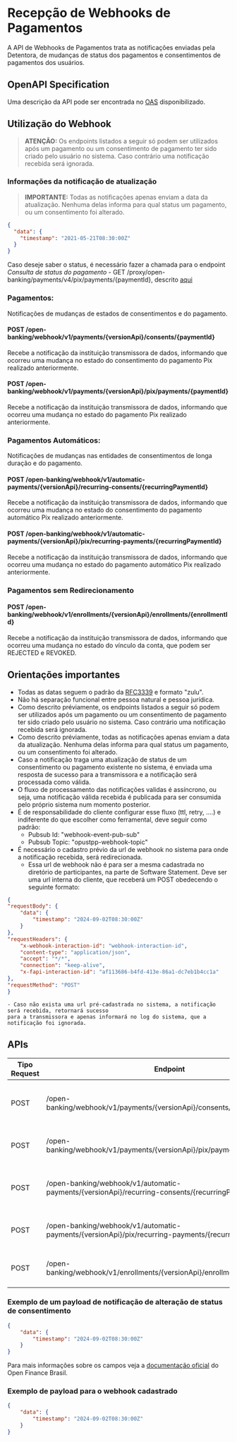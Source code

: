 # Recepção de Webhooks de Pagamentos

A API de Webhooks de Pagamentos trata as 
notificações enviadas pela Detentora, de 
mudanças de status dos pagamentos e 
consentimentos de pagamentos dos usuários.


## OpenAPI Specification

Uma descrição da API pode ser encontrada no [OAS](oas-webhook.yml) disponibilizado.


## Utilização do Webhook 

> **ATENÇÃO:** Os endpoints listados a seguir só podem ser utilizados
após um pagamento ou um consentimento de pagamento ter sido criado pelo 
usuário no sistema. Caso contrário uma notificação recebida será ignorada.


### Informações da notificação de atualização

> **IMPORTANTE:** Todas as notificações apenas enviam a data da 
atualização. Nenhuma delas informa para qual status um pagamento, ou um
consentimento foi alterado.

```JSON
{
  "data": {
    "timestamp": "2021-05-21T08:30:00Z"
  }
}
```
Caso deseje saber o status, é necessário fazer a chamada para o endpoint
*Consulta de status do pagamento* - GET /proxy/open-banking/payments/v4/pix/payments/{paymentId}, descrito [aqui](../open-finance-pagamentos)


### Pagamentos: 

Notificações de mudanças de estados de consentimentos e do pagamento.

#### POST /open-banking/webhook/v1/payments/{versionApi}/consents/{paymentId}

Recebe a notificação da instituição transmissora de dados, informando que 
ocorreu uma mudança no estado do consentimento do pagamento Pix 
realizado anteriormente.

#### POST /open-banking/webhook/v1/payments/{versionApi}/pix/payments/{paymentId}

Recebe a notificação da instituição transmissora de dados, informando que 
ocorreu uma mudança no estado do pagamento Pix realizado anteriormente.


### Pagamentos Automáticos: 

Notificações de mudanças nas entidades de consentimentos de longa duração e do pagamento.

#### POST /open-banking/webhook/v1/automatic-payments/{versionApi}/recurring-consents/{recurringPaymentId}

Recebe a notificação da instituição transmissora de dados, informando que 
ocorreu uma mudança no estado do consentimento do pagamento automático Pix 
realizado anteriormente.

#### POST /open-banking/webhook/v1/automatic-payments/{versionApi}/pix/recurring-payments/{recurringPaymentId}

Recebe a notificação da instituição transmissora de dados, informando que 
ocorreu uma mudança no estado do pagamento automático Pix realizado anteriormente.

### Pagamentos sem Redirecionamento

#### POST /open-banking/webhook/v1/enrollments/{versionApi}/enrollments/{enrollmentId}

Recebe a notificação da instituição transmissora de dados, informando que
ocorreu uma mudança no estado do vínculo da conta, que podem ser REJECTED e REVOKED.

## Orientações importantes

- Todas as datas seguem o padrão da [RFC3339](https://datatracker.ietf.org/doc/html/rfc3339)
e formato "zulu".
- Não há separação funcional entre pessoa natural e pessoa jurídica.
- Como descrito préviamente, os endpoints listados a seguir só podem ser utilizados
após um pagamento ou um consentimento de pagamento ter sido criado pelo 
usuário no sistema. Caso contrário uma notificação recebida será ignorada.
- Como descrito préviamente, todas as notificações apenas enviam a data da 
atualização. Nenhuma delas informa para qual status um pagamento, ou um
consentimento foi alterado.
- Caso a notificação traga uma atualização de status de um consentimento ou pagamento existente
no sistema, é enviada uma resposta de sucesso para a transmissora e a notificação será processada como válida.
- O fluxo de processamento das notificações validas é assíncrono, ou seja, uma notificação válida recebida é publicada
para ser consumida pelo próprio sistema num momento posterior.
- É de responsabilidade do cliente configurar esse fluxo (ttl, retry, ....) e indiferente do que escolher como ferramental, deve seguir como padrão:
    - Pubsub Id: "webhook-event-pub-sub"
    - Pubsub Topic: "opustpp-webhook-topic"
- É necessário o cadastro prévio da url de webhook no sistema para onde a notificação recebida, será redirecionada.
    - Essa url de webhook não é para ser a mesma cadastrada no diretório de participantes, na parte de Software Statement.
    Deve ser uma url interna do cliente, que receberá um POST obedecendo o seguinte formato:
```JSON
{
"requestBody": {
    "data": {
        "timestamp": "2024-09-02T08:30:00Z"
    }
},
"requestHeaders": {
    "x-webhook-interaction-id": "webhook-interaction-id",
    "content-type": "application/json",
    "accept": "*/*",
    "connection": "keep-alive",
    "x-fapi-interaction-id": "af113686-b4fd-413e-86a1-dc7eb1b4cc1a"
},
"requestMethod": "POST"
}
```
    - Caso não exista uma url pré-cadastrada no sistema, a notificação será recebida, retornará sucesso
    para a transmissora e apenas informará no log do sistema, que a notificação foi ignorada.


## APIs

| Tipo Request   | Endpoint                                                                                             | Descrição                                                               | Sucesso  |
| -------------- | ---------------------------------------------------------------------------------------------------- | ----------------------------------------------------------------------- | -------- |
| POST           | /open-banking/webhook/v1/payments/{versionApi}/consents/{paymentId}                                  | Notificação de atualização do consentimento do pagamento Pix            | 202      |
| POST           | /open-banking/webhook/v1/payments/{versionApi}/pix/payments/{paymentId}                              | Notificação de atualização do pagamento Pix                             | 202      |
| POST           | /open-banking/webhook/v1/automatic-payments/{versionApi}/recurring-consents/{recurringPaymentId}     | Notificação de atualização do consentimento do pagamento automático Pix | 202      |
| POST           | /open-banking/webhook/v1/automatic-payments/{versionApi}/pix/recurring-payments/{recurringPaymentId} | Notificação de atualização do pagamento automático Pix                  | 202      |
| POST           | /open-banking/webhook/v1/enrollments/{versionApi}/enrollments/{enrollmentId}                         | Notificação de atualização do vínculo de conta                          | 202      |

### Exemplo de um payload de notificação de alteração de status de consentimento

```JSON
{
    "data": {
        "timestamp": "2024-09-02T08:30:00Z"
    }
}
```

Para mais informações sobre os campos veja a [documentação oficial](https://openfinancebrasil.atlassian.net/wiki/spaces/OF/pages/105021457/Webhook)
do Open Finance Brasil.

### Exemplo de payload para o webhook cadastrado

```JSON
{
    "data": {
        "timestamp": "2024-09-02T08:30:00Z"
    }
}
```
